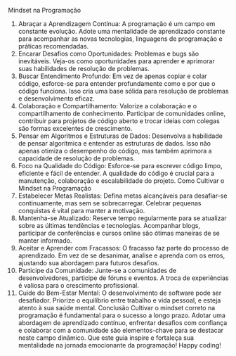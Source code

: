 Mindset na Programação
1. Abraçar a Aprendizagem Contínua:
A programação é um campo em constante evolução. Adote uma mentalidade de aprendizado constante para acompanhar as novas tecnologias, linguagens de programação e práticas recomendadas.
2. Encarar Desafios como Oportunidades:
Problemas e bugs são inevitáveis. Veja-os como oportunidades para aprender e aprimorar suas habilidades de resolução de problemas.
3. Buscar Entendimento Profundo:
Em vez de apenas copiar e colar código, esforce-se para entender profundamente como e por que o código funciona. Isso cria uma base sólida para resolução de problemas e desenvolvimento eficaz.
4. Colaboração e Compartilhamento:
Valorize a colaboração e o compartilhamento de conhecimento. Participar de comunidades online, contribuir para projetos de código aberto e trocar ideias com colegas são formas excelentes de crescimento.
5. Pensar em Algoritmos e Estruturas de Dados:
Desenvolva a habilidade de pensar algorítmica e entender as estruturas de dados. Isso não apenas otimiza o desempenho do código, mas também aprimora a capacidade de resolução de problemas.
6. Foco na Qualidade do Código:
Esforce-se para escrever código limpo, eficiente e fácil de entender. A qualidade do código é crucial para a manutenção, colaboração e escalabilidade do projeto.
Como Cultivar o Mindset na Programação
1. Estabelecer Metas Realistas:
Defina metas alcançáveis para desafiar-se continuamente, mas sem se sobrecarregar. Celebrar pequenas conquistas é vital para manter a motivação.
2. Mantenha-se Atualizado:
Reserve tempo regularmente para se atualizar sobre as últimas tendências e tecnologias. Acompanhar blogs, participar de conferências e cursos online são ótimas maneiras de se manter informado.
3. Aceitar e Aprender com Fracassos:
O fracasso faz parte do processo de aprendizado. Em vez de se desanimar, analise e aprenda com os erros, ajustando sua abordagem para futuros desafios.
4. Participe da Comunidade:
Junte-se a comunidades de desenvolvedores, participe de fóruns e eventos. A troca de experiências é valiosa para o crescimento profissional.
5. Cuide do Bem-Estar Mental:
O desenvolvimento de software pode ser desafiador. Priorize o equilíbrio entre trabalho e vida pessoal, e esteja atento à sua saúde mental.
Conclusão
Cultivar o mindset correto na programação é fundamental para o sucesso a longo prazo. Adotar uma abordagem de aprendizado contínuo, enfrentar desafios com confiança e colaborar com a comunidade são elementos-chave para se destacar neste campo dinâmico. Que este guia inspire e fortaleça sua mentalidade na jornada emocionante da programação! Happy coding!
